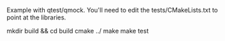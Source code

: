 Example with qtest/qmock.  You'll need to edit the tests/CMakeLists.txt to point at the libraries.

mkdir build && cd build
cmake ../
make
make test
